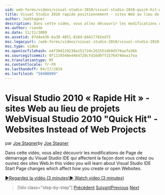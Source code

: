 ```yaml
---
uid: web-forms/videos/visual-studio-2010/visual-studio-2010-quick-hit-websites-instead-of-web-projects
title: Visual Studio 2010 rapide positionnement - sites Web au lieu de projets Web | Microsoft Docs
author: JoeStagner
description: Dans cette vidéo, vous allez découvrir les modifications de Page de démarrage du Visual Studio IDE qui affectent la façon dont vous créez ou ouvrez des sites Web.
ms.author: riande
ms.date: 11/11/2009
ms.assetid: 87d4e436-6a38-4851-818d-84417782ed75
msc.legacyurl: /web-forms/videos/visual-studio-2010/visual-studio-2010-quick-hit-websites-instead-of-web-projects
msc.type: video
ms.openlocfilehash: e4f30d129238a251724c262551db9d579aafa36b
ms.sourcegitcommit: 0f1119340e4464720cfd16d0ff15764746ea1fea
ms.translationtype: MT
ms.contentlocale: fr-FR
ms.lasthandoff: 04/17/2019
ms.locfileid: "59408899"
---
```

# <a name="visual-studio-2010-quick-hit---websites-instead-of-web-projects"></a><span data-ttu-id="c95f3-103">Visual Studio 2010 « Rapide Hit » - sites Web au lieu de projets Web</span><span class="sxs-lookup"><span data-stu-id="c95f3-103">Visual Studio 2010 "Quick Hit" - Websites Instead of Web Projects</span></span>

<span data-ttu-id="c95f3-104">par [Joe Stagner](https://github.com/JoeStagner)</span><span class="sxs-lookup"><span data-stu-id="c95f3-104">by [Joe Stagner](https://github.com/JoeStagner)</span></span>

<span data-ttu-id="c95f3-105">Dans cette vidéo, vous allez découvrir les modifications de Page de démarrage du Visual Studio IDE qui affectent la façon dont vous créez ou ouvrez des sites Web.</span><span class="sxs-lookup"><span data-stu-id="c95f3-105">In this video you will learn about Visual Studio IDE Start Page changes which affect how you create or open Websites.</span></span> 

[<span data-ttu-id="c95f3-106">&#9654;Regardez la vidéo (3 minutes)</span><span class="sxs-lookup"><span data-stu-id="c95f3-106">&#9654; Watch video (3 minutes)</span></span>](https://channel9.msdn.com/Blogs/ASP-NET-Site-Videos/visual-studio-2010-quick-hit-websites-instead-of-web-projects)

> [!div class="step-by-step"]
> <span data-ttu-id="c95f3-107">[Précédent](visual-studio-2010-quick-hit-new-multi-targeting.md)
> [Suivant](visual-studio-2010-quick-hit-snippets-intellisense.md)</span><span class="sxs-lookup"><span data-stu-id="c95f3-107">[Previous](visual-studio-2010-quick-hit-new-multi-targeting.md)
[Next](visual-studio-2010-quick-hit-snippets-intellisense.md)</span></span>
